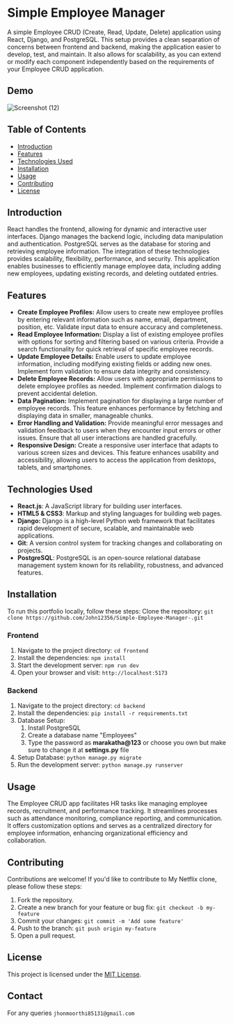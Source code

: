 # Simple Employee Manager

A simple Employee CRUD (Create, Read, Update, Delete) application using React, Django, and PostgreSQL. This setup provides a clean separation of concerns between frontend and backend, making the application easier to develop, test, and maintain. It also allows for scalability, as you can extend or modify each component independently based on the requirements of your Employee CRUD application.

## Demo
![Screenshot (12)](https://github.com/John12356/Simple-Employee-Manager/assets/91779049/c424f205-5eba-4525-bd1e-005faa3efe0a)


## Table of Contents
- [Introduction](#introduction)
- [Features](#features)
- [Technologies Used](#technologies-used)
- [Installation](#installation)
- [Usage](#usage)
- [Contributing](#contributing)
- [License](#license)

## Introduction
React handles the frontend, allowing for dynamic and interactive user interfaces. Django manages the backend logic, including data manipulation and authentication. PostgreSQL serves as the database for storing and retrieving employee information.
The integration of these technologies provides scalability, flexibility, performance, and security. This application enables businesses to efficiently manage employee data, including adding new employees, updating existing records, and deleting outdated entries.
## Features

- **Create Employee Profiles:** Allow users to create new employee profiles by entering relevant information such as name, email, department, position, etc. Validate input data to ensure accuracy and completeness.
- **Read Employee Information:** Display a list of existing employee profiles with options for sorting and filtering based on various criteria. Provide a search functionality for quick retrieval of specific employee records.
- **Update Employee Details:** Enable users to update employee information, including modifying existing fields or adding new ones. Implement form validation to ensure data integrity and consistency.
- **Delete Employee Records:** Allow users with appropriate permissions to delete employee profiles as needed. Implement confirmation dialogs to prevent accidental deletion.
- **Data Pagination:** Implement pagination for displaying a large number of employee records. This feature enhances performance by fetching and displaying data in smaller, manageable chunks.
- **Error Handling and Validation:** Provide meaningful error messages and validation feedback to users when they encounter input errors or other issues. Ensure that all user interactions are handled gracefully.
- **Responsive Design:** Create a responsive user interface that adapts to various screen sizes and devices. This feature enhances usability and accessibility, allowing users to access the application from desktops, tablets, and smartphones.

## Technologies Used
- **React.js**: A JavaScript library for building user interfaces.
- **HTML5 & CSS3**: Markup and styling languages for building web pages.
- **Django:** Django is a high-level Python web framework that facilitates rapid development of secure, scalable, and maintainable web applications.
- **Git**: A version control system for tracking changes and collaborating on projects.
- **PostgreSQL**: PostgreSQL is an open-source relational database management system known for its reliability, robustness, and advanced features.

## Installation
To run this portfolio locally, follow these steps:
Clone the repository: `git clone https://github.com/John12356/Simple-Employee-Manager-.git`

### Frontend
1. Navigate to the project directory: `cd frontend`
2. Install the dependencies: `npm install`
3. Start the development server: `npm run dev`
4. Open your browser and visit: `http://localhost:5173`
   
### Backend
1. Navigate to the project directory: `cd backend`
2. Install the dependencies: `pip install -r requirements.txt`
3. Database Setup:
    1. Install PostgreSQL
    2. Create a database name "Employees"
    3. Type the password as **marakatha@123** or choose you own but make sure to change it at **settings.py** file
5. Setup Database: `python manage.py migrate`
6. Run the development server: `python manage.py runserver`


## Usage
The Employee CRUD app facilitates HR tasks like managing employee records, recruitment, and performance tracking. It streamlines processes such as attendance monitoring, compliance reporting, and communication. It offers customization options and serves as a centralized directory for employee information, enhancing organizational efficiency and collaboration.
## Contributing
Contributions are welcome! If you'd like to contribute to My Netflix clone, please follow these steps:

1. Fork the repository.
2. Create a new branch for your feature or bug fix: `git checkout -b my-feature`
3. Commit your changes: `git commit -m 'Add some feature'`
4. Push to the branch: `git push origin my-feature`
5. Open a pull request.

## License
This project is licensed under the [MIT License](LICENSE).
## Contact
For any queries `jhonmoorthi85131@gmail.com`

